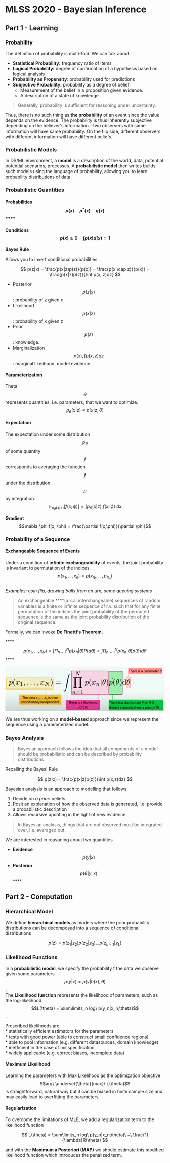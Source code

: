 # MLSS 2020 - Bayesian Inference

## Part 1 - Learning

### Probability

The definition of probability is multi-fold. We can talk about:

* **Statistical Probability:** frequency ratio of items
* **Logical Probability:** degree of confirmation of a hypothesis based on logical analysis
* **Probability as Propensity**: probability used for predictions
* **Subjective Probability:** probability as a degree of belief. 
  * Measurement of the belief in a proposition given evidence. 
  * A description of a state of knowledge.

> Generally, probability is sufficient for reasoning under uncertainty.

Thus, there is no such thing as **the probability** of an event since the value depends on the evidence. The probability is thus inherently subjective depending on the believer's information - two observers with same information will have same probability. On the flip side, different observers with different information will have different beliefs.

### Probabilistic Models

In DS/ML environment, a **model** is a description of the world, data, potential potential scenarios, processes. A **probabilistic model** then writes builds such models using the language of probability, allowing you to learn probability distributions of data.

### Probabilistic Quantities

#### Probabilities $$p(x) \quad p^*(x) \quad q(x)$$\*\*\*\*

#### Conditions $$p(x)\geq 0 \quad \int p(x) d(x) = 1$$

**Bayes Rule**

Allows you to invert conditional probabilities.

$$
p(z|x) = \frac{p(x|z)p(z)}{p(x)} = \frac{p(x \cap z)}{p(x)} = \frac{p(x|z)p(z)}{\int p(x, z)dz}
$$

* Posterior $$p(z|x)$$: probability of z given x
* Likelihood $$p(x|z)$$: probability of x given z
* Prior $$p(z)$$: knowledge.
* Marginalization $$p(x), \int p(x,z)dz$$: marginal likelihood, model evidence

#### Parameterization

Theta $$\theta$$represents quantities, i.e. parameters, that we want to optimize.$$p_\theta(x|z) \equiv p(x|z; \theta)$$

#### Expectation

The expectation under some distribution $$p_\theta$$ of some quantity$$f$$ corresponds to averaging the function $$f$$under the distribution $$p$$by integration.$$\mathbb{E}_{p_{\theta}(x|z)}[f(x;\phi)] = \int p_\theta(x|z)\ f(x;\phi)\ dx$$

**Gradient**  
$$\nabla_\phi f(x; \phi) = \frac{\partial f(x;\phi)}{\partial \phi}$$

### Probability of a Sequence

#### Exchangeable Sequence of Events

Under a condition of **infinite exchangeability** of events, the joint probability is invariant to permutation of the indices. $$p(x_1, ..\ , x_n) = p(x_{\pi_1}, ..\ , p_{\pi_n})$$.   
_Examples: coin flip, drawing balls from an urn, some queuing systems_

> An exchangeable ****\(a.k.a. interchangeable\) sequences of random variables is a finite or infinite sequence of r.v. such that for any finite permutation of the indices the joint probability of the permuted sequence is the same as the joint probability distribution of the original sequence.

Formally, we can invoke **De Finetti's Theorem**. 

\*\*\*\*$$p(x_1, \ .. \ , x_N) = \int \Pi^N_{n=1}p(x_n| \theta)P(d\theta) =  \int \Pi^N_{n=1}p(x_n| \theta)p(\theta)d\theta$$\*\*\*\*

![](.gitbook/assets/image%20%2842%29.png)

We are thus working on a **model-based** approach since we represent the sequence using a parameterized model.

### Bayes Analysis

> Bayesian approach follows the idea that all components of a model should be probabilistic and can be described by probability distributions

Recalling the Bayes' Rule

$$
p(z|x) = \frac{p(x|z)p(z)}{\int p(x,z)dz}
$$

Bayesian analysis is an approach to modelling that follows:

1. Decide on _a priori_ beliefs
2. Posit an explanation of how the observed data is generated, i.e. provide a probabilistic description
3. Allows recursive updating in the light of new evidence

> In Bayesian analysis, things that are not observed must be integrated over, i.e. averaged out.

We are interested in reasoning about two quantities

* **Evidence** $$p(y|x)$$
* **Posterior** $$p(\theta | y, x)$$\*\*\*\*

## **Part 2 - Computation**

### **Hierarchical Model**

We define **hierarchical models** as models where the prior probability distributions can be decomposed into a sequence of conditional distributions

$$
p(z) = p(z_1|z_2)p(z_2|z_3)...p(z_{L-1}|z_L)
$$

### Likelihood Functions

In a **probabilistic model**, we specify the probability f the data we observe given some parameters $$p(y|x)=p(y|h(x);\theta)$$.   
The **Likelihood function** represents the likelihood of parameters, such as the log-likelihood $$L(\theta) = \sum\limits_n log\ p(y_n|x_n;\theta)$$. 

Prescribed likelihoods are:  
\* statistically efficient estimators for the parameters  
\* tests with good power \(able to construct small confidence regions\)  
 \* able to pool information \(e.g. different datasources, domain knowledge\)  
\* inefficient in the case of misspecification  
\* widely applicable \(e.g. correct biases, incomplete data\)

#### Maximum Likelihood

Learning the parameters with Max Likelihood as the optimization objective $$arg\  \underset{\theta}{max}\  L(\theta)$$is straightforward, natural way but it can be biased in finite sample size and may easily lead to overfitting the parameters.

#### Regularization

To overcome the limitations of MLE, we add a regularization term to the likelihood function

$$
L(\theta) = \sum\limits_n log\ p(y_n|x_n;\theta)\ +\ \frac{1}{\lambda}R(\theta)
$$

and with the **Maximum a Posteriori \(MAP\)** we should estimate this modified likelihood function which introduces the penalized term.

